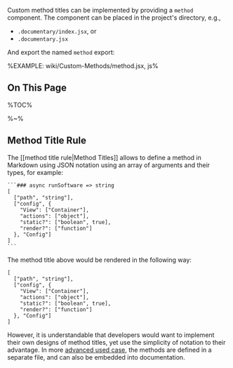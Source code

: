 Custom method titles can be implemented by providing a `method` component. The component can be placed in the project's directory, e.g.,

- `.documentary/index.jsx`, or
- `.documentary.jsx`

And export the named `method` export:
<!--  -->
%EXAMPLE: wiki/Custom-Methods/method.jsx, js%

## On This Page

%TOC%

%~%

## Method Title Rule

The [[method title rule|Method Titles]] allows to define a method in Markdown using JSON notation using an array of arguments and their types, for example:

````
```### async runSoftware => string
[
  ["path", "string"],
  ["config", {
    "View": ["Container"],
    "actions": ["object"],
    "static?": ["boolean", true],
    "render?": ["function"]
  }, "Config"]
]
```
````

The method title above would be rendered in the following way:

```### async runSoftware => string
[
  ["path", "string"],
  ["config", {
    "View": ["Container"],
    "actions": ["object"],
    "static?": ["boolean", true],
    "render?": ["function"]
  }, "Config"]
]
```

However, it is understandable that developers would want to implement their own designs of method titles, yet use the simplicity of notation to their advantage. In more [advanced used case](#typal-methods), the methods are defined in a separate file, and can also be embedded into documentation.

